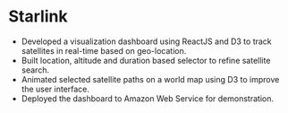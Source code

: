 # Starlink
- Developed a visualization dashboard using ReactJS and D3 to track satellites in real-time based on geo-location.
- Built location, altitude and duration based selector to refine satellite search.
- Animated selected satellite paths on a world map using D3 to improve the user interface.
- Deployed the dashboard to Amazon Web Service for demonstration.
